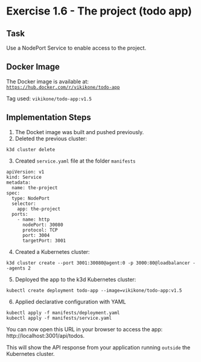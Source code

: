 # Exercise 1.6 - The project (todo app)

## Task
Use a NodePort Service to enable access to the project.

## Docker Image

The Docker image is available at:  
[`https://hub.docker.com/r/vikikone/todo-app`](https://hub.docker.com/r/vikikone/todo-app)

Tag used: `vikikone/todo-app:v1.5`

## Implementation Steps
1. The Docket image was built and pushed previously.
2. Deleted the previous cluster:
```
k3d cluster delete
```
3. Created `service.yaml` file at the folder `manifests`
```
apiVersion: v1
kind: Service
metadata:
  name: the-project
spec:
  type: NodePort
  selector:
    app: the-project
  ports:
    - name: http
      nodePort: 30080
      protocol: TCP
      port: 3004
      targetPort: 3001
```
4. Created a Kubernetes cluster:
```
k3d cluster create --port 3001:30080@agent:0 -p 3000:80@loadbalancer --agents 2
```
5. Deployed the app to the k3d Kubernetes cluster:
```
kubectl create deployment todo-app --image=vikikone/todo-app:v1.5
```
6. Applied declarative configuration with YAML
```
kubectl apply -f manifests/deployment.yaml
kubectl apply -f manifests/service.yaml
```

You can now open this URL in your browser to access the app: http://localhost:3001/api/todos. 

This will show the API response from your application running `outside` the Kubernetes cluster.

